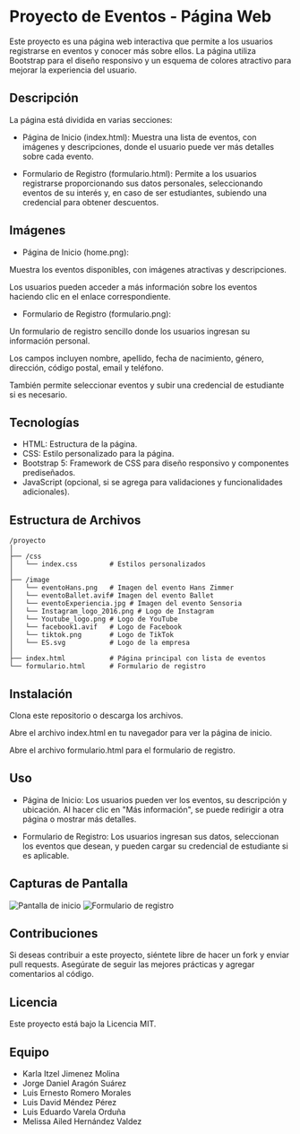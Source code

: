# Proyecto de Eventos - Página Web

Este proyecto es una página web interactiva que permite a los usuarios registrarse en eventos y conocer más sobre ellos. La página utiliza Bootstrap para el diseño responsivo y un esquema de colores atractivo para mejorar la experiencia del usuario.

## Descripción
La página está dividida en varias secciones:

- Página de Inicio (index.html): Muestra una lista de eventos, con imágenes y descripciones, donde el usuario puede ver más detalles sobre cada evento.

- Formulario de Registro (formulario.html): Permite a los usuarios registrarse proporcionando sus datos personales, seleccionando eventos de su interés y, en caso de ser estudiantes, subiendo una credencial para obtener descuentos.

## Imágenes
- Página de Inicio (home.png):

Muestra los eventos disponibles, con imágenes atractivas y descripciones.

Los usuarios pueden acceder a más información sobre los eventos haciendo clic en el enlace correspondiente.


- Formulario de Registro (formulario.png):

Un formulario de registro sencillo donde los usuarios ingresan su información personal.

Los campos incluyen nombre, apellido, fecha de nacimiento, género, dirección, código postal, email y teléfono.

También permite seleccionar eventos y subir una credencial de estudiante si es necesario.


## Tecnologías
- HTML: Estructura de la página.
- CSS: Estilo personalizado para la página.
- Bootstrap 5: Framework de CSS para diseño responsivo y componentes prediseñados.
- JavaScript (opcional, si se agrega para validaciones y funcionalidades adicionales).

## Estructura de Archivos

```
/proyecto
│
├── /css
│   └── index.css        # Estilos personalizados
│
├── /image
│   └── eventoHans.png   # Imagen del evento Hans Zimmer
│   └── eventoBallet.avif# Imagen del evento Ballet
│   └── eventoExperiencia.jpg # Imagen del evento Sensoria
│   └── Instagram_logo_2016.png # Logo de Instagram
│   └── Youtube_logo.png # Logo de YouTube
│   └── facebook1.avif   # Logo de Facebook
│   └── tiktok.png       # Logo de TikTok
│   └── ES.svg           # Logo de la empresa
│
├── index.html           # Página principal con lista de eventos
└── formulario.html      # Formulario de registro
```

## Instalación
Clona este repositorio o descarga los archivos.

Abre el archivo index.html en tu navegador para ver la página de inicio.

Abre el archivo formulario.html para el formulario de registro.

## Uso
- Página de Inicio: Los usuarios pueden ver los eventos, su descripción y ubicación. Al hacer clic en "Más información", se puede redirigir a otra página o mostrar más detalles.

- Formulario de Registro: Los usuarios ingresan sus datos, seleccionan los eventos que desean, y pueden cargar su credencial de estudiante si es aplicable.

## Capturas de Pantalla
![Pantalla de inicio](home.png)
![Formulario de registro](formulario.png)

## Contribuciones
Si deseas contribuir a este proyecto, siéntete libre de hacer un fork y enviar pull requests. Asegúrate de seguir las mejores prácticas y agregar comentarios al código.

## Licencia
Este proyecto está bajo la Licencia MIT.

## Equipo
- Karla Itzel Jimenez Molina
- Jorge Daniel Aragón Suárez
- Luis Ernesto Romero Morales
- Luis David Méndez Pérez
- Luis Eduardo Varela Orduña
- Melissa Ailed Hernández Valdez